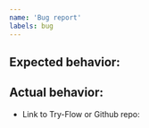 ```yaml
---
name: 'Bug report'
labels: bug
---
```


<!--
Please fill out this entire template so that we can address your bug report as quickly as possible.

Any bug reports that don't contain instructions to reproduce the issue will be closed.
-->

## Expected behavior:

## Actual behavior:

<!--
Please reproduce your issue on flow.org/try so that we can debug it.

Not all issues are reproducible on try-flow because they may require multiple
files or specific flowconfig settings. If your bug can only be reproduced
under one of these constraints, please make a small github repo that
contains a minimal way to reproduce your problem.
-->
* Link to Try-Flow or Github repo:
